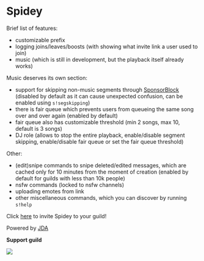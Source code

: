 # Spidey

Brief list of features:
- customizable prefix
- logging joins/leaves/boosts (with showing what invite link a user used to join)
- music (which is still in development, but the playback itself already works)

Music deserves its own section:
- support for skipping non-music segments through [SponsorBlock](https://sponsor.ajay.app) (disabled by default as it can cause unexpected confusion, can be enabled using `s!segskipping`)
- there is fair queue which prevents users from queueing the same song over and over again (enabled by default)
- fair queue also has customizable threshold (min 2 songs, max 10, default is 3 songs)
- DJ role (allows to stop the entire playback, enable/disable segment skipping, enable/disable fair queue or set the fair queue threshold)

Other:
- (edit)snipe commands to snipe deleted/edited messages, which are cached only for 10 minutes from the moment of creation (enabled by default for guilds with less than 10k people)
- nsfw commands (locked to nsfw channels)
- uploading emotes from link
- other miscellaneous commands, which you can discover by running `s!help`

Click [here](https://spidey.mlnr.dev) to invite Spidey to your guild!

Powered by [JDA](https://github.com/DV8FromTheWorld/JDA)

**Support guild**

[![](https://discord.com/api/guilds/772435739664973825/embed.png?style=banner2)](https://discord.gg/uJCw7B9fxZ)
